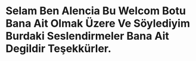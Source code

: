 # Selam Ben Alencia Bu Welcom Botu Bana Ait Olmak Üzere Ve Söylediyim Burdaki Seslendirmeler Bana Ait Degildir Teşekkürler.
